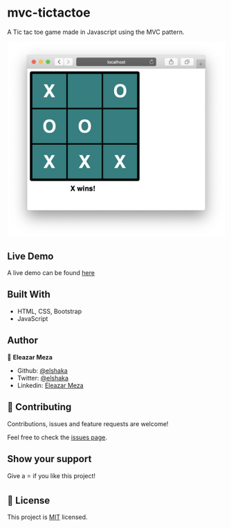 # mvc-tictactoe
A Tic tac toe game made in Javascript using the MVC pattern.

![screenshot](./screenshot.png)

## Live Demo
A live demo can be found [here](https://raw.githack.com/elshaka/js-tictactoe/master/index.html)

## Built With
- HTML, CSS, Bootstrap
- JavaScript

## Author
👤 **Eleazar Meza**

- Github: [@elshaka](https://github.com/elshaka)
- Twitter: [@elshaka](https://twitter.com/elshaka)
- Linkedin: [Eleazar Meza](https://www.linkedin.com/in/elshaka/)

## 🤝 Contributing
Contributions, issues and feature requests are welcome!

Feel free to check the [issues page](issues/).

## Show your support
Give a ⭐️ if you like this project!

## 📝 License

This project is [MIT](lic.url) licensed.
